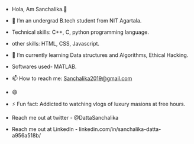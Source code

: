 - Hola, Am Sanchalika.👋


- 🔭 I’m an undergrad B.tech student from NIT Agartala. 
- Technical skills: C++, C, python programming language.
- other skills: HTML, CSS, Javascript.
- 🌱 I’m currently learning Data structures and Algorithms, Ethical Hacking.
- Softwares used- MATLAB.
- 📫 How to reach me: Sanchalika2019@gmail.com
- 😄 
- ⚡ Fun fact: Addicted to watching vlogs of luxury masions at free hours.
- Reach me out at twitter - @DattaSanchalika
- Reach me out at LinkedIn - linkedin.com/in/sanchalika-datta-a956a518b/
